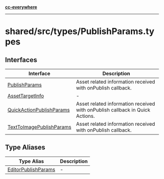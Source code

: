 [**cc-everywhere**](../../../../index.md)

***

# shared/src/types/PublishParams.types

## Interfaces

| Interface | Description |
| ------ | ------ |
| [PublishParams](../publish-params-types/interfaces/publish-params.md) | Asset related information received with onPublish callback. |
| [AssetTargetInfo](../publish-params-types/interfaces/asset-target-info.md) | - |
| [QuickActionPublishParams](../publish-params-types/interfaces/quick-action-publish-params.md) | Asset related information received with onPublish callback in Quick Actions. |
| [TextToImagePublishParams](../publish-params-types/interfaces/text-to-image-publish-params.md) | Asset related information received with onPublish callback. |

## Type Aliases

| Type Alias | Description |
| ------ | ------ |
| [EditorPublishParams](../publish-params-types/type-aliases/editor-publish-params.md) | - |

